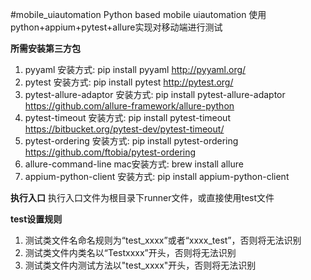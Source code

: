 #mobile_uiautomation
Python based mobile uiautomation
使用python+appium+pytest+allure实现对移动端进行测试

**所需安装第三方包**
1. pyyaml
安装方式: pip install pyyaml
http://pyyaml.org/
2. pytest
安装方式: pip install pytest
http://pytest.org/
3. pytest-allure-adaptor
安装方式: pip install pytest-allure-adaptor
https://github.com/allure-framework/allure-python
4. pytest-timeout
安装方式: pip install pytest-timeout
https://bitbucket.org/pytest-dev/pytest-timeout/
5. pytest-ordering
安装方式: pip install pytest-ordering
https://github.com/ftobia/pytest-ordering
6. allure-command-line
mac安装方式: brew install allure
7. appium-python-client
安装方式: pip install appium-python-client


**执行入口**
执行入口文件为根目录下runner文件，或直接使用test文件


**test设置规则**
1. 测试类文件名命名规则为“test_xxxx”或者“xxxx_test”，否则将无法识别
2. 测试类文件内类名以“Testxxxx”开头，否则将无法识别
3. 测试类文件内测试方法以"test_xxxx"开头，否则将无法识别
